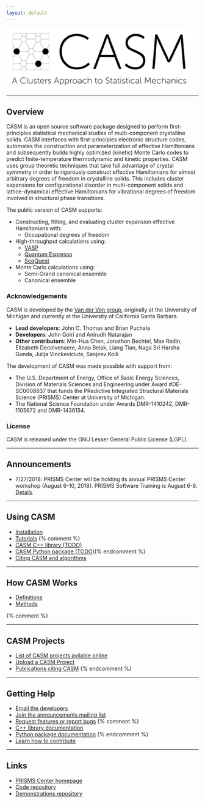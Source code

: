 ```yaml
---
layout: default
---
```

[![CASM Logo](/assets/logo.png)](https://prisms-center.github.io/CASMcode_docs/)

***
## Overview
 CASM is an open source software package designed to perform first-principles statistical mechanical studies of multi-component crystalline solids. CASM interfaces with first-principles electronic structure codes, automates the construction and parameterization of effective Hamiltonians and subsequently builds highly optimized (kinetic) Monte Carlo codes to predict finite-temperature thermodynamic and kinetic properties. CASM uses group theoretic techniques that take full advantage of crystal symmetry in order to rigorously construct effective Hamiltonians for almost arbitrary degrees of freedom in crystalline solids. This includes cluster expansions for configurational disorder in multi-component solids and lattice-dynamical effective Hamiltonians for vibrational degrees of freedom involved in structural phase transitions.

The public version of CASM supports:

- Constructing, fitting, and evaluating cluster expansion effective Hamiltonians with:
  - Occupational degrees of freedom
- High-throughput calculations using:
  - [VASP](https://www.vasp.at)  
  - [Quantum Espresso](https://www.quantum-espresso.org/)
  - [SeqQuest](https://dft.sandia.gov/Quest/SeqQ_Home.html)
- Monte Carlo calculations using:
  - Semi-Grand canonical ensemble
  - Canonical ensemble

### Acknowledgements

CASM is developed by the [Van der Ven group](https://labs.materials.ucsb.edu/vanderven/anton/), originally at the University of Michigan and currently at the University of California Santa Barbara.

- **Lead developers**:  John C. Thomas and Brian Puchala
- **Developers**:  John Goiri and Anirudh Natarajan
- **Other contributors**: Min-Hua Chen, Jonathon Bechtel, Max Radin, Elizabeth Decolvenaere, Anna Belak, Liang Tian, Naga Sri Harsha Gunda, Julija Vinckeviciute, Sanjeev Kolli

The development of CASM was made possible with support from:
- The U.S. Department of Energy, Office of Basic Energy Sciences, Division of Materials Sciences and Engineering under Award #DE-SC0008637 that funds the PRedictive Integrated Structural Materials Science (PRISMS) Center at University of Michigan.
- The National Science Foundation under Awards DMR-1410242, DMR-1105672 and DMR-1436154.

### License

CASM is released under the GNU Lesser General Public License (LGPL).

***
## Announcements
- 7/27/2018: PRISMS Center will be holding its annual PRISMS Center workshop (August 6-10, 2018). PRISMS Software Training is August 6-8. [Details](http://prisms-center.org/#/community)

***
## Using CASM
- [Installation](/pages/installation.html)
- [Tutorials](/pages/tutorials.html) {% comment %}
- [CASM C++ library (TODO)](/pages/casm-cpp-examples.html)
- [CASM Python package (TODO)](/pages/casm-python-examples.html){% endcomment %}
- [Citing CASM and algorithms](/pages/citing.html)

***
## How CASM Works
- [Definitions](/pages/definitions.html)
- [Methods](/pages/methods.html)

{% comment %}
***
## CASM Projects
- [List of CASM projects avilable online](/pages/projects_list.html)
- [Upload a CASM Project](/pages/upload_a_project.html)
- [Publications citing CASM](pages/publications.html)
{% endcomment %}

***
## Getting Help
- [Email the developers](mailto:casm-developers@lists.engr.ucsb.edu)
- [Join the announcements mailing list](https://lists.engr.ucsb.edu/mailman/listinfo/casm-users)
- [Request features or report bugs](https://github.com/prisms-center/CASMcode/issues) {% comment %}
- [C++ library documentation](docs/cpp/index.html)
- [Python package documentation](docs/python/index.html)
{% endcomment %}
- [Learn how to contribute](/pages/contributing.html)

***
## Links
- [PRISMS Center homepage](http://www.prisms-center.org/#/home)
- [Code repository](https://github.com/prisms-center/CASMcode)
- [Demonstrations repository](https://github.com/prisms-center/CASMcode_demo)
